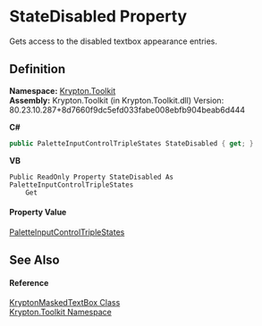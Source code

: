 # StateDisabled Property


Gets access to the disabled textbox appearance entries.



## Definition
**Namespace:** <a href="79d2eac2-21f4-54ff-7552-b20c33c30600.md">Krypton.Toolkit</a>  
**Assembly:** Krypton.Toolkit (in Krypton.Toolkit.dll) Version: 80.23.10.287+8d7660f9dc5efd033fabe008ebfb904beab6d444

**C#**
``` C#
public PaletteInputControlTripleStates StateDisabled { get; }
```
**VB**
``` VB
Public ReadOnly Property StateDisabled As PaletteInputControlTripleStates
	Get
```



#### Property Value
<a href="c5e5d9ac-a577-68f5-59d9-c698d47b659b.md">PaletteInputControlTripleStates</a>

## See Also


#### Reference
<a href="962786e1-b6f4-f78f-d562-d654213adaa6.md">KryptonMaskedTextBox Class</a>  
<a href="79d2eac2-21f4-54ff-7552-b20c33c30600.md">Krypton.Toolkit Namespace</a>  
